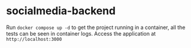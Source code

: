 # socialmedia-backend
Run `docker compose up -d` to get the project running in a container, all the tests can be seen in container logs. Access the application at `http://localhost:3000`
